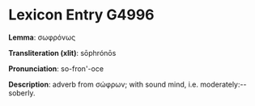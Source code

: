 # Lexicon Entry G4996

**Lemma**: σωφρόνως

**Transliteration (xlit)**: sōphrónōs

**Pronunciation**: so-fron'-oce

**Description**:
adverb from σώφρων; with sound mind, i.e. moderately:--soberly.
